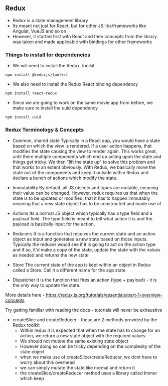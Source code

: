 ## Redux
- Redux is a state management library
- Its meant not just for React, but for other JS libs/frameworks like Angular, VueJS and so on
- However, it started first with React and then concepts from the library was taken and made applicable with bindings for other  frameworks


### Things to install for dependencies
- We will need to install the Redux Toolkit
```shell
npm install @reduxjs/toolkit
```
- We also need to install the Redux React binding dependency
```shell
npm install react-redux
```
- Since we are going to work on the same movie app from before, we make sure to install the uuid dependency 
```shell
npm install uuid
```

### Redux Terminology & Concepts
- Common, shared state
Typically in a React app, you would have a state based on which the view is rendered. If a user action happens, that modifies the state causing the
view to render again. This works great, until there multiple components which end up acting upon the state and things get tricky. We then 
"lift the state up" to solve this problem and that works to an extent obviously. With Redux, we basically move the state out of the components
and keep it outside within Redux and declare a bunch of actions which modify the state.
- Immutability
By default, all JS objects and types are mutable, meaning their value can be changed. However, redux requires us that when the state is to be updated
or modified, that it has to happen immutably meaning that a new state object has to be constructed and made use of
  
- Actions
Its a normal JS object which typically has a type field and a payload field. The type field is meant to tell what action it is and the payload is
basically input for the action. 

- Reducers
It is a function that receives the current state and an action object as input and generates a new state based on those inputs. 
Typically the reducer would see if it is going to act on the action type and  if so, it'd make a copy of the state, update the state with the values 
as needed and returns the new state

- Store
The current state of the app is kept within an object in Redux called a Store. Call it a different name for the app state

- Dispatcher
It is the function that fires an action (type + payload) - it is the only way to update the state. 
    
More details here - https://redux.js.org/tutorials/essentials/part-1-overview-concepts

Try getting familiar with reading the docs - tutorials will never be exhaustive

- createSlice and createReducer - these are 2 methods provided by the Redux toolkit
    - Within redux it is expected that when the state has to change for an action, we return a new state object with the required values
    - We should not mutate the same existing state object
    - However doing so can be tricky depending on the complexity of the state object
    - when we make use of createSlice/createReducer, we dont have to worry about this overhead
    - we can simply mutate the state like normal and return it
    - the createSlice/createReducer method uses a library called Immer which keep
